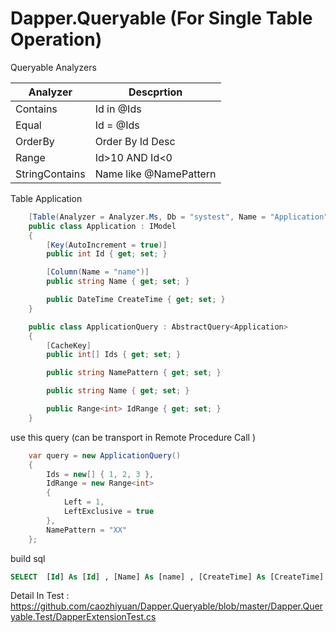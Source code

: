 # Dapper.Queryable (For Single Table Operation)


Queryable Analyzers

| Analyzer  |   Descprtion     |
| ------    |    ------        |
| Contains  | Id in @Ids       |
| Equal     | Id = @Ids        |
| OrderBy   | Order By Id Desc |
| Range     | Id>10 AND Id<0   |
| StringContains | Name like @NamePattern |


Table Application 
```C#
    [Table(Analyzer = Analyzer.Ms, Db = "systest", Name = "Application")]
    public class Application : IModel
    {
        [Key(AutoIncrement = true)]
        public int Id { get; set; }

        [Column(Name = "name")]
        public string Name { get; set; }

        public DateTime CreateTime { get; set; }
    }

    public class ApplicationQuery : AbstractQuery<Application>
    {
        [CacheKey]
        public int[] Ids { get; set; }

        public string NamePattern { get; set; }

        public string Name { get; set; }

        public Range<int> IdRange { get; set; }
    }
```

use this query (can be transport in Remote Procedure Call )
```C#
    var query = new ApplicationQuery()
    {
        Ids = new[] { 1, 2, 3 },
        IdRange = new Range<int>
        {
            Left = 1,
            LeftExclusive = true
        },
        NamePattern = "XX"
    };
```
build sql

```sql
SELECT  [Id] As [Id] , [Name] As [name] , [CreateTime] As [CreateTime]  FROM [Application] with(nolock)   WHERE  [Id] IN @Ids AND [Name] like @NamePattern AND [Id] > @IdLeft
```

Detail In Test : https://github.com/caozhiyuan/Dapper.Queryable/blob/master/Dapper.Queryable.Test/DapperExtensionTest.cs

